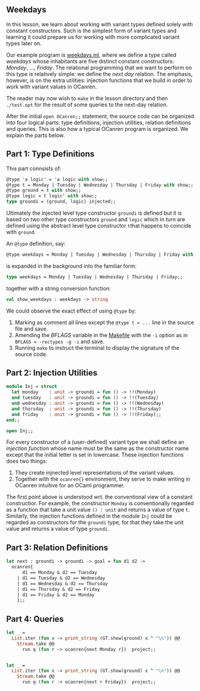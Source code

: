 ## Weekdays

In this lesson, we learn about working with variant types defined solely with
constant constructors. Such is the simplest form of variant types and learning it
could prepare us for working with more complicated variant types later on.

Our example program is [weekdays.ml](weekdays.ml), where we define a type
called _weekdays_ whose inhabitants are five distinct constant constructors:
_Monday_, ...,  _Friday_. The relational programming that we want to perform on this type
is relatively simple: we define the _next day_ relation. The emphasis, however, is on the
extra utilities: injection functions that we build in order to work with variant values in
OCanren.

The reader may now wish to `make` in the lesson directory and then `./test.opt`
for the result of some queries to the next-day relation.

After the initial `open OCanren;;` statement, the source code can be organized
into four logical parts: type definitions, injection utilities, relation
definitions and queries. This is also how a typical
OCanren program is organized. We explain the parts below. 

## Part 1: Type Definitions

This part connsists of:
```ocaml
@type 'a logic' = 'a logic with show;;
@type t = Monday | Tuesday | Wednesday | Thursday | Friday with show;;
@type ground = t with show;;
@type logic = t logic' with show;;
type groundi = (ground, logic) injected;;
```
Ultimately the injected level type constructor `groundi` is defined but it is based on two other
type constructors `ground` and `logic` which in turn are defined using the
abstract level type constructor `t`that happens to coincide with `ground`.

An `@type` definition, say:
```ocaml
@type weekdays = Monday | Tuesday | Wednesday | Thursday | Friday with show;;
```
is expanded in the background into the familiar form:
```ocaml
type weekdays = Monday | Tuesday | Wednesday | Thursday | Friday;;
```
together with a string conversion function:
```ocaml
val show_weekdays : weekdays -> string
```
We could observe the exact effect of using `@type`
by:
1) Marking as comment all lines except the `@type t = ...` line in the source file and save.
2) Amending the _BFLAGS_ variable in the [Makefile](Makefile#L11) with
the `-i`  option as in `BFLAGS = -rectypes -g -i` and save.
3) Running `make`  to instruct the terminal to display the signature of the source code. 

## Part 2: Injection Utilities

```ocaml
module Inj = struct
  let monday    : unit -> groundi = fun () -> !!(Monday)
  and tuesday   : unit -> groundi = fun () -> !!(Tuesday)
  and wednesday : unit -> groundi = fun () -> !!(Wednesday)
  and thursday  : unit -> groundi = fun () -> !!(Thursday)
  and friday    : unit -> groundi = fun () -> !!(Friday);;
end;;

open Inj;;
```
For every constructor of a (user-defined) variant
type we shall define an _injection function_ whose name must be the same as the constructor name
except that the initial letter is set in lowercase. These injection functions
does two things:
1. They create injnected level representations of the variant values.
1. Together with the `ocanren{}` environment, they serve to make writing in OCanren
intuitive for an OCaml programmer.

The first point above is understood wrt. the conventional view of a constant constructior. For
example, the constructor `Monday` is conventionally regarded as a function that take a unit
value `() : unit` and returns a value of type `t`. Similarly, the injection functions defined
in the module `Inj` could be regarded as constructors for the `groundi` type, for that they
take the unit value and returns a value of type `groundi`.


## Part 3: Relation Definitions

```ocaml
let next : groundi -> groundi -> goal = fun d1 d2 ->
  ocanren{
      d1 == Monday & d2 == Tuesday
    | d1 == Tuesday & d2 == Wednesday
    | d1 == Wednesday & d2 == Thursday
    | d1 == Thursday & d2 == Friday
    | d1 == Friday & d2 == Monday 
    };;
```

## Part 4: Queries

```ocaml
let _ =
  List.iter (fun x -> print_string (GT.show(ground) x ^ "\n")) @@ 
    Stream.take @@
      run q (fun r -> ocanren{next Monday r})  project;;


let _ =
  List.iter (fun x -> print_string (GT.show(ground) x ^ "\n")) @@ 
    Stream.take @@
      run q (fun r -> ocanren{next r Friday})  project;;
```

